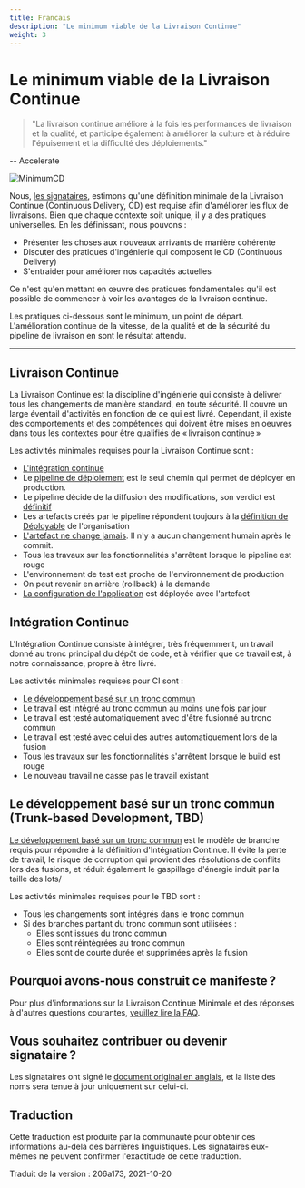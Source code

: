```yaml
---
title: Francais
description: "Le minimum viable de la Livraison Continue"
weight: 3
---
```


# Le minimum viable de la Livraison Continue

> "La livraison continue améliore à la fois les performances de livraison et la qualité, et participe également à améliorer la culture et à réduire l'épuisement et la difficulté des déploiements."

-- Accelerate

![MinimumCD](/images/minimumCD-logo-hex.png?height=150px)

Nous, [les signataires](../../minimumcd#signatories), estimons qu'une définition minimale de la Livraison Continue (Continuous Delivery, CD) est requise afin d'améliorer les flux de livraisons. Bien que chaque contexte soit unique, il y a des pratiques universelles. En les définissant, nous pouvons :

- Présenter les choses aux nouveaux arrivants de manière cohérente
- Discuter des pratiques d'ingénierie qui composent le CD (Continuous Delivery)
- S'entraider pour améliorer nos capacités actuelles

Ce n'est qu'en mettant en œuvre des pratiques fondamentales qu'il est possible de commencer à voir les avantages de la livraison continue.

Les pratiques ci-dessous sont le minimum, un point de départ. L'amélioration continue de la vitesse, de la qualité et de la sécurité du pipeline de livraison en sont le résultat attendu.

---

## Livraison Continue

La Livraison Continue est la discipline d'ingénierie qui consiste à délivrer tous les changements de manière standard,
en toute sécurité. Il couvre un large éventail d'activités en fonction de ce qui est livré.
Cependant, il existe des comportements et des compétences qui doivent être mises en oeuvres dans tous les contextes
pour être qualifiés de « livraison continue »

Les activités minimales requises pour la Livraison Continue sont :

- [L'intégration continue](#intégration-continue)
- Le [pipeline de déploiement](https://www.informit.com/articles/article.aspx?p=1621865&seqNum=2#:~:text=%EE%94%80Buy-,What%20Is%20a%20Deployment%20Pipeline%3F,-At%20an%20abstract)
  est le seul chemin qui permet de déployer en production.
- Le pipeline décide de la diffusion des modifications, son verdict est [définitif](../../faq/#why-should-the-pipeline-be-definitive-for-deploy)
- Les artefacts créés par le pipeline répondent toujours à la [définition de Déployable](https://www.youtube.com/watch?v=bHKHdp4H-8w) de l'organisation
- [L'artefact ne change jamais](../../minimumcd/immutable/). Il n'y a aucun changement humain après le commit.
- Tous les travaux sur les fonctionnalités s'arrêtent lorsque le pipeline est rouge
- L'environnement de test est proche de l'environnement de production
- On peut revenir en arrière (rollback) à la demande
- [La configuration de l'application](../../faq/#what-is-application-configuration) est déployée avec l'artefact

## Intégration Continue

L'Intégration Continue consiste à intégrer, très fréquemment, un travail donné au tronc principal du
dépôt de code, et à vérifier que ce travail est, à notre connaissance, propre à être livré.

Les activités minimales requises pour CI sont :

- [Le développement basé sur un tronc commun](../../minimumcd/tbd/)
- Le travail est intégré au tronc commun au moins une fois par jour
- Le travail est testé automatiquement avec d'être fusionné au tronc commun
- Le travail est testé avec celui des autres automatiquement lors de la fusion
- Tous les travaux sur les fonctionnalités s'arrêtent lorsque le build est rouge
- Le nouveau travail ne casse pas le travail existant

## Le développement basé sur un tronc commun (Trunk-based Development, TBD)

[Le développement basé sur un tronc commun](../../minimumcd/tbd/) est le modèle de branche requis pour répondre à la définition d'Intégration Continue.
Il évite la perte de travail, le risque de corruption qui provient des résolutions de conflits lors des fusions, et
réduit également le gaspillage d'énergie induit par la taille des lots/

Les activités minimales requises pour le TBD sont :

- Tous les changements sont intégrés dans le tronc commun
- Si des branches partant du tronc commun sont utilisées :
  - Elles sont issues du tronc commun
  - Elles sont réintègrées au tronc commun
  - Elles sont de courte durée et supprimées après la fusion

## Pourquoi avons-nous construit ce manifeste ?

Pour plus d'informations sur la Livraison Continue Minimale et des réponses à d'autres questions courantes, [veuillez lire la FAQ](../../faq/).

## Vous souhaitez contribuer ou devenir signataire ?

Les signataires ont signé le [document original en anglais](../../minimumcd#signatories), et la liste des noms sera tenue à jour uniquement sur celui-ci.

## Traduction

Cette traduction est produite par la communauté pour obtenir ces informations au-delà des barrières linguistiques. Les signataires eux-mêmes ne peuvent confirmer l'exactitude de cette traduction.

Traduit de la version : 206a173, 2021-10-20
